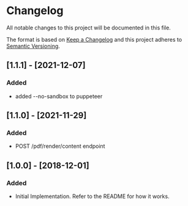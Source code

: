 # Changelog

All notable changes to this project will be documented in this file.

The format is based on [Keep a Changelog](http://keepachangelog.com/en/1.0.0/)
and this project adheres to [Semantic Versioning](http://semver.org/spec/v2.0.0.html).

## [1.1.1] - [2021-12-07]

### Added

-   added --no-sandbox to puppeteer

## [1.1.0] - [2021-11-29]

### Added

-   POST /pdf/render/content endpoint

## [1.0.0] - [2018-12-01]

### Added

-   Initial Implementation. Refer to the README for how it works.
